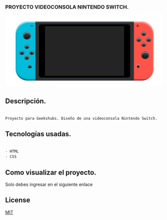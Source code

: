### PROYECTO VIDEOCONSOLA NINTENDO SWITCH.

![Vista final](assets/FINAL.png)


## Descripción.

```bash

Proyecto para Geekshubs. Diseño de una videoconsola Nintendo Switch.
```

## Tecnologías usadas.

```python

- HTML
- CSS

```

## Como visualizar el proyecto.

Solo debes ingresar en el siguiente enlace 

## License

[MIT](https://choosealicense.com/licenses/mit/)
